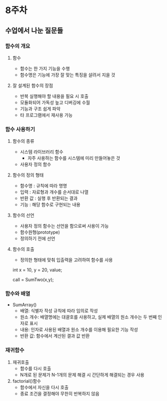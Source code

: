 # 8주차

## **수업에서 나눈 질문들**
### 함수의 개요

1. 함수
    - 함수는 한 가지 기능을 수행
    - 함수명은 기능에 가장 잘 맞는 특징을 살려서 지을 것

2. 잘 설계된 함수의 장점
    - 반복 실행해야 할 내용을 필요 시 호출
    - 모듈화되어 가독성 높고 디버깅에 수월
    - 기능과 구조 쉽게 파악
    - 타 프로그램에서 재사용 가능
    

### 함수 사용하기

1. 함수의 종류
    - 시스템 라이브러리 함수
        - 자주 사용하는 함수를 시스템에 미리 만들어놓은 것
    - 사용자 정의 함수

2. 함수의 정의 형태
    - 함수명 : 규칙에 따라 명명
    - 입력 : 자료형과 개수를 순서대로 나열
    - 반환 값 : 실행 후 반환되는 결과
    - 기능 : 해당 함수로 구현되는 내용

3. 함수의 선언 
    - 사용자 정의 함수는 선언을 함으로써 사용이 가능
    - 함수원형(prototype)
    - 정의하기 전에 선언

4. 함수의 호출
    - 정의한 형태에 맞춰 입출력을 고려하여 함수를 사용
    
    int x = 10, y = 20, value;
    
    call = SumTwo(x,y);
    

### 함수와 배열

- SumArray()
    - 배열: 식별자 작성 규칙에 따라 임의로 작성
    - 원소 개수: 배열명에는 대괄호를 사용하고, 실제 배열의 원소 개수는 두 번째 인자로 표시
    - 내용: 인자로 사용된 배열과 원소 개수를 이용해 필요한 기능 작성
    - 반환 값: 함수에서 계산된 결과 값 반환

### 재귀함수

1. 재귀호출
    - 함수를 다시 호출
    - N개로 된 문제가 N-1개의 문제 해결 시 간단하게 해결되는 경우 사용
2. factorial()함수
    - 함수에서 자신을 다시 호출
    - 종료 조건을 결정해야 무한히 반복하지 않음
